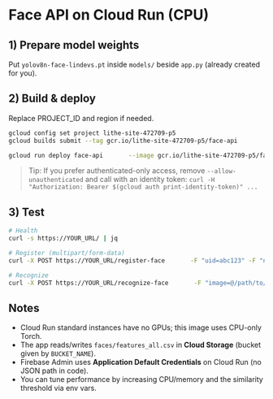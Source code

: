 
# Face API on Cloud Run (CPU)

## 1) Prepare model weights
Put `yolov8n-face-lindevs.pt` inside `models/` beside `app.py` (already created for you).

## 2) Build & deploy
Replace PROJECT_ID and region if needed.
```bash
gcloud config set project lithe-site-472709-p5
gcloud builds submit --tag gcr.io/lithe-site-472709-p5/face-api

gcloud run deploy face-api       --image gcr.io/lithe-site-472709-p5/face-api       --region asia-southeast1       --allow-unauthenticated       --cpu 2 --memory 2Gi       --port 8080       --set-env-vars BUCKET_NAME=agila-c10a4.firebasestorage.app,SIM_THRESHOLD=0.60,YOLO_WEIGHTS=models/yolov8n-face-lindevs.pt
```

> Tip: If you prefer authenticated-only access, remove `--allow-unauthenticated` and call with an identity token:
> `curl -H "Authorization: Bearer $(gcloud auth print-identity-token)" ...`

## 3) Test
```bash
# Health
curl -s https://YOUR_URL/ | jq

# Register (multipart/form-data)
curl -X POST https://YOUR_URL/register-face       -F "uid=abc123" -F "name=Jane Doe" -F "role=student"       -F "image=@/path/to/1.jpg" -F "image=@/path/to/2.jpg"

# Recognize
curl -X POST https://YOUR_URL/recognize-face       -F "image=@/path/to/test.jpg"
```

## Notes
- Cloud Run standard instances have no GPUs; this image uses CPU-only Torch.
- The app reads/writes `faces/features_all.csv` in **Cloud Storage** (bucket given by `BUCKET_NAME`).
- Firebase Admin uses **Application Default Credentials** on Cloud Run (no JSON path in code).
- You can tune performance by increasing CPU/memory and the similarity threshold via env vars.
